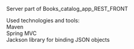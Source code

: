 Server part of Books_catalog_app_REST_FRONT


Used technologies and tools:</br>
Maven </br>
Spring MVC </br>
Jackson library for binding JSON objects </br>